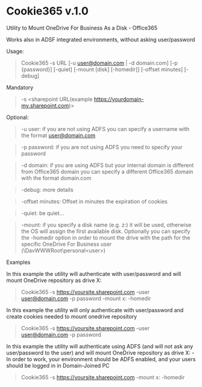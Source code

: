# Cookie365 v.1.0
Utility to Mount OneDrive For Business As a Disk - Office365

Works also in ADSF integrated environments, without asking user/password

Usage: 

> 

> Cookie365 -s URL [-u user@domain.com | -d domain.com] [-p {password}] [-quiet] [-mount [disk] [-homedir]] [-offset minutes] [-debug]

Mandatory


> -s <sharepoint URL(example https://yourdomain-my.sharepoint.com)>

Optional:


>  -u user: if you are not using ADFS you can specify a username with the format user@domain.com


>  -p password: if you are not using ADFS you need to specify your password
 

> -d domain: if you are using ADFS but your internal domain is different from Office365 domain you 
              can specify a different Office365 domain with the format domain.com 

>  -debug: more details


>  -offset minutes: Offset in minutes the expiration of cookies


>  -quiet: be quiet...


>  -mount: if you specify a disk name (e.g. z:) it will be used, otherwise the OS will assign the first available disk. Optionally you can specify the -homedir option in order to mount the drive with the path for the specific OneDrive For Business user (\DavWWWRoot\personal\<user>)


Examples

In this example the utility will authenticate with user/password and will mount OneDrive repository as drive X:
> Cookie365 -s https://yoursite.sharepoint.com -user user@domain.com -p password -mount x: -homedir

In this example the utility will only authenticate with user/password and create cookies needed to mount onedrive repository
> Cookie365 -s https://yoursite.sharepoint.com -user user@domain.com -p password 

In this example the utility will authenticate using ADFS (and will not ask any user/password to the user) and will mount OneDrive repository as drive X: - In order to work, your environment should be ADFS enabled, and your users should be logged in in  Domain-Joined PC
> Cookie365 -s https://yoursite.sharepoint.com -mount x: -homedir

